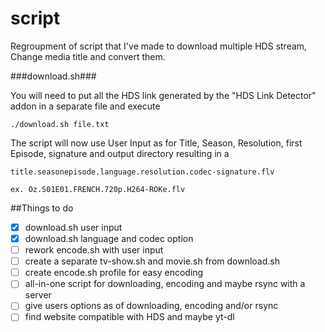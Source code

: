 # script

Regroupment of script that I've made to download multiple HDS stream, Change media title and convert them.


###download.sh###

You will need to put all the HDS link generated by the "HDS Link Detector" addon in a separate file and execute
```
./download.sh file.txt
```
The script will now use User Input as for Title, Season, Resolution, first Episode, signature and output directory
resulting in a
```
title.seasonepisode.language.resolution.codec-signature.flv

ex. Oz.S01E01.FRENCH.720p.H264-ROKe.flv
```

##Things to do

- [x] download.sh user input
- [x] download.sh language and codec option
- [ ] rework encode.sh with user input
- [ ] create a separate tv-show.sh and movie.sh from download.sh
- [ ] create encode.sh profile for easy encoding
- [ ] all-in-one script for downloading, encoding and maybe rsync with a server
- [ ] give users options as of downloading, encoding and/or rsync
- [ ] find website compatible with HDS and maybe yt-dl
